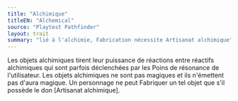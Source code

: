 ```yaml
---
title: "Alchimique"
titleEN: "Alchemical"
source: "Playtest Pathfinder"
layout: trait
summary: "lié à l'alchimie, Fabrication nécessite Artisanat alchimique"
---
```


Les objets alchimiques tirent leur puissance de réactions entre réactifs alchimiques qui sont parfois déclenchées par les Poins de résonance de l'utilisateur. Les objets alchimiques ne sont pas magiques et ils n'émettent pas d'aura magique. Un personnage ne peut Fabriquer un tel objet que s'il possède le don [Artisanat alchimique].